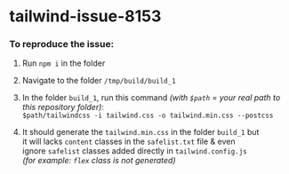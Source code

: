 # tailwind-issue-8153

### To reproduce the issue:
1. Run `npm i` in the folder
  
2. Navigate to the folder `/tmp/build/build_1`  

3. In the folder `build_1`, run this command _(with `$path` = your real path to this repository folder)_:  
`$path/tailwindcss -i tailwind.css -o tailwind.min.css --postcss`  

4. It should generate the `tailwind.min.css` in the folder `build_1` but   
it will lacks `content` classes in the `safelist.txt` file & even  
ignore `safelist` classes added directly in `tailwind.config.js`  
_(for example: `flex` class is not generated)_
